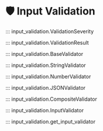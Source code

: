# 🛡️ Input Validation

<!-- API aus Code generieren -->

::: input_validation.ValidationSeverity

::: input_validation.ValidationResult

::: input_validation.BaseValidator

::: input_validation.StringValidator

::: input_validation.NumberValidator

::: input_validation.JSONValidator

::: input_validation.CompositeValidator

::: input_validation.InputValidator

::: input_validation.get_input_validator
